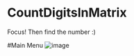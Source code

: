 # CountDigitsInMatrix
Focus! Then find the number :)

#Main Menu
![image](https://github.com/AhmedMohammed204/CountDigitsInMatrix/assets/149516109/8983ac74-011c-4d8e-9f02-14706a49cdfd)


